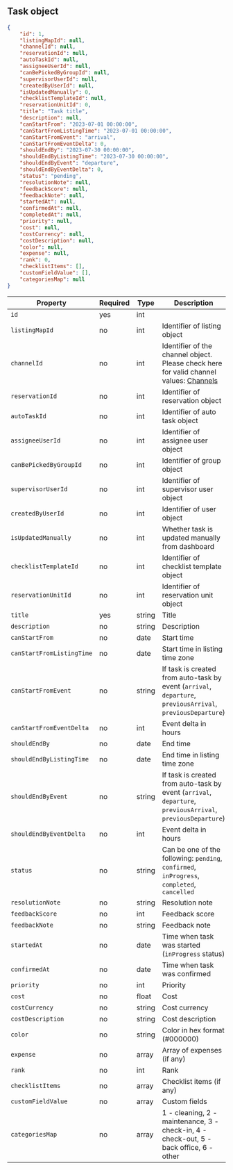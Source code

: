 ## Task object

```json
{
	"id": 1,
	"listingMapId": null,
	"channelId": null,
	"reservationId": null,
	"autoTaskId": null,
	"assigneeUserId": null,
	"canBePickedByGroupId": null,
	"supervisorUserId": null,
	"createdByUserId": null,
	"isUpdatedManually": 0,
	"checklistTemplateId": null,
	"reservationUnitId": 0,
	"title": "Task title",
	"description": null,
	"canStartFrom": "2023-07-01 00:00:00",
	"canStartFromListingTime": "2023-07-01 00:00:00",
	"canStartFromEvent": "arrival",
	"canStartFromEventDelta": 0,
	"shouldEndBy": "2023-07-30 00:00:00",
	"shouldEndByListingTime": "2023-07-30 00:00:00",
	"shouldEndByEvent": "departure",
	"shouldEndByEventDelta": 0,
	"status": "pending",
	"resolutionNote": null,
	"feedbackScore": null,
	"feedbackNote": null,
	"startedAt": null,
	"confirmedAt": null,
	"completedAt": null,
	"priority": null,
	"cost": null,
	"costCurrency": null,
	"costDescription": null,
	"color": null,
	"expense": null,
	"rank": 0,
	"checklistItems": [],
	"customFieldValue": [],
	"categoriesMap": null
}
```

Property | Required | Type | Description
-------- | -------- | ---- | ----------- 
`id` | yes | int | 
`listingMapId` | no | int | Identifier of listing object
`channelId` | no | int | Identifier of the channel object. Please check here for valid channel values: [Channels](#reservation-channels) 
`reservationId` | no | int | Identifier of reservation object
`autoTaskId` | no | int | Identifier of auto task object
`assigneeUserId` | no | int | Identifier of assignee user object
`canBePickedByGroupId` | no | int | Identifier of group object
`supervisorUserId` | no | int | Identifier of supervisor user object
`createdByUserId` | no | int | Identifier of user object
`isUpdatedManually` | no | int | Whether task is updated manually from dashboard
`checklistTemplateId` | no | int | Identifier of checklist template object
`reservationUnitId` | no | int | Identifier of reservation unit object
`title` | yes | string | Title
`description` | no | string | Description
`canStartFrom` | no | date | Start time
`canStartFromListingTime` | no | date | Start time in listing time zone
`canStartFromEvent` | no | string | If task is created from auto-task by event (`arrival`, `departure`, `previousArrival`, `previousDeparture`)
`canStartFromEventDelta` | no | int | Event delta in hours
`shouldEndBy` | no | date | End time
`shouldEndByListingTime` | no | date | End time in listing time zone
`shouldEndByEvent` | no | string | If task is created from auto-task by event (`arrival`, `departure`, `previousArrival`, `previousDeparture`)
`shouldEndByEventDelta` | no | int | Event delta in hours
`status` | no | string | Can be one of the following: `pending`, `confirmed`, `inProgress`, `completed`, `cancelled`
`resolutionNote` | no | string | Resolution note
`feedbackScore` | no | int | Feedback score
`feedbackNote` | no | string | Feedback note
`startedAt` | no | date | Time when task was started (`inProgress` status)
`confirmedAt` | no | date | Time when task was confirmed
`priority` | no | int | Priority
`cost` | no | float | Cost
`costCurrency` | no | string | Cost currency
`costDescription` | no | string | Cost description
`color` | no | string | Color in hex format (#000000)
`expense` | no | array | Array of expenses (if any)
`rank` | no | int | Rank
`checklistItems` | no | array | Checklist items (if any)
`customFieldValue` | no | array | Custom fields
`categoriesMap` | no | array | 1 - cleaning, 2 - maintenance, 3 - check-in, 4 - check-out, 5 - back office, 6 - other

